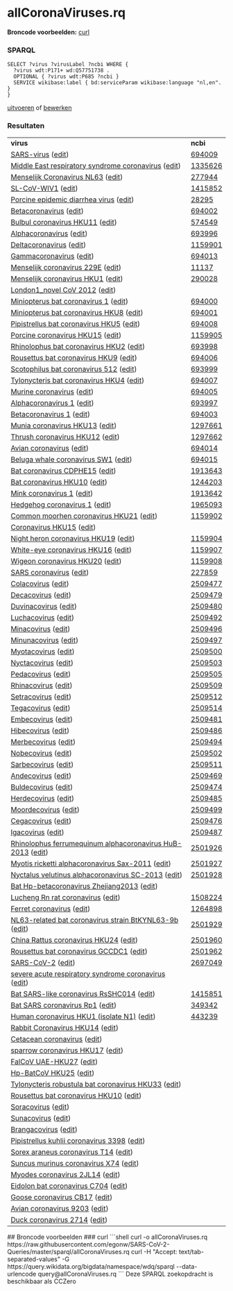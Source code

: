 # allCoronaViruses.rq
**Broncode voorbeelden:** [curl](#curl)
### SPARQL
```sparql
SELECT ?virus ?virusLabel ?ncbi WHERE {
  ?virus wdt:P171+ wd:Q57751738 .
  OPTIONAL { ?virus wdt:P685 ?ncbi }
  SERVICE wikibase:label { bd:serviceParam wikibase:language "nl,en". }
}
```
[uitvoeren](https://query.wikidata.org/embed.html#SELECT%20%3Fvirus%20%3FvirusLabel%20%3Fncbi%20WHERE%20%7B%0A%20%20%3Fvirus%20wdt%3AP171%2B%20wd%3AQ57751738%20.%0A%20%20OPTIONAL%20%7B%20%3Fvirus%20wdt%3AP685%20%3Fncbi%20%7D%0A%20%20SERVICE%20wikibase%3Alabel%20%7B%20bd%3AserviceParam%20wikibase%3Alanguage%20%22nl%2Cen%22.%20%7D%0A%7D%0A) of [bewerken](https://query.wikidata.org/#SELECT%20%3Fvirus%20%3FvirusLabel%20%3Fncbi%20WHERE%20%7B%0A%20%20%3Fvirus%20wdt%3AP171%2B%20wd%3AQ57751738%20.%0A%20%20OPTIONAL%20%7B%20%3Fvirus%20wdt%3AP685%20%3Fncbi%20%7D%0A%20%20SERVICE%20wikibase%3Alabel%20%7B%20bd%3AserviceParam%20wikibase%3Alanguage%20%22nl%2Cen%22.%20%7D%0A%7D%0A)


### Resultaten
<table>
  <tr>
    <td><b>virus</b></td>
    <td><b>ncbi</b></td>
  </tr>
  <tr>
    <td><a href="https://tools.wmflabs.org/scholia/Q278567">SARS-virus</a> (<a href="http://www.wikidata.org/entity/Q278567">edit</a>)</td>
    <td><a href="https://www.ncbi.nlm.nih.gov/taxonomy/694009">694009</a></td>
  </tr>
  <tr>
    <td><a href="https://tools.wmflabs.org/scholia/Q4902157">Middle East respiratory syndrome coronavirus</a> (<a href="http://www.wikidata.org/entity/Q4902157">edit</a>)</td>
    <td><a href="https://www.ncbi.nlm.nih.gov/taxonomy/1335626">1335626</a></td>
  </tr>
  <tr>
    <td><a href="https://tools.wmflabs.org/scholia/Q8351095">Menselijk Coronavirus NL63</a> (<a href="http://www.wikidata.org/entity/Q8351095">edit</a>)</td>
    <td><a href="https://www.ncbi.nlm.nih.gov/taxonomy/277944">277944</a></td>
  </tr>
  <tr>
    <td><a href="https://tools.wmflabs.org/scholia/Q16000326">SL-CoV-WIV1</a> (<a href="http://www.wikidata.org/entity/Q16000326">edit</a>)</td>
    <td><a href="https://www.ncbi.nlm.nih.gov/taxonomy/1415852">1415852</a></td>
  </tr>
  <tr>
    <td><a href="https://tools.wmflabs.org/scholia/Q16023751">Porcine epidemic diarrhea virus</a> (<a href="http://www.wikidata.org/entity/Q16023751">edit</a>)</td>
    <td><a href="https://www.ncbi.nlm.nih.gov/taxonomy/28295">28295</a></td>
  </tr>
  <tr>
    <td><a href="https://tools.wmflabs.org/scholia/Q16532287">Betacoronavirus</a> (<a href="http://www.wikidata.org/entity/Q16532287">edit</a>)</td>
    <td><a href="https://www.ncbi.nlm.nih.gov/taxonomy/694002">694002</a></td>
  </tr>
  <tr>
    <td><a href="https://tools.wmflabs.org/scholia/Q16848886">Bulbul coronavirus HKU11</a> (<a href="http://www.wikidata.org/entity/Q16848886">edit</a>)</td>
    <td><a href="https://www.ncbi.nlm.nih.gov/taxonomy/574549">574549</a></td>
  </tr>
  <tr>
    <td><a href="https://tools.wmflabs.org/scholia/Q16908525">Alphacoronavirus</a> (<a href="http://www.wikidata.org/entity/Q16908525">edit</a>)</td>
    <td><a href="https://www.ncbi.nlm.nih.gov/taxonomy/693996">693996</a></td>
  </tr>
  <tr>
    <td><a href="https://tools.wmflabs.org/scholia/Q16955738">Deltacoronavirus</a> (<a href="http://www.wikidata.org/entity/Q16955738">edit</a>)</td>
    <td><a href="https://www.ncbi.nlm.nih.gov/taxonomy/1159901">1159901</a></td>
  </tr>
  <tr>
    <td><a href="https://tools.wmflabs.org/scholia/Q16977225">Gammacoronavirus</a> (<a href="http://www.wikidata.org/entity/Q16977225">edit</a>)</td>
    <td><a href="https://www.ncbi.nlm.nih.gov/taxonomy/694013">694013</a></td>
  </tr>
  <tr>
    <td><a href="https://tools.wmflabs.org/scholia/Q16983356">Menselijk coronavirus 229E</a> (<a href="http://www.wikidata.org/entity/Q16983356">edit</a>)</td>
    <td><a href="https://www.ncbi.nlm.nih.gov/taxonomy/11137">11137</a></td>
  </tr>
  <tr>
    <td><a href="https://tools.wmflabs.org/scholia/Q16983360">Menselijk coronavirus HKU1</a> (<a href="http://www.wikidata.org/entity/Q16983360">edit</a>)</td>
    <td><a href="https://www.ncbi.nlm.nih.gov/taxonomy/290028">290028</a></td>
  </tr>
  <tr>
    <td><a href="https://tools.wmflabs.org/scholia/Q16984813">London1_novel CoV 2012</a> (<a href="http://www.wikidata.org/entity/Q16984813">edit</a>)</td>
    <td></td>
  </tr>
  <tr>
    <td><a href="https://tools.wmflabs.org/scholia/Q16985780">Miniopterus bat coronavirus 1</a> (<a href="http://www.wikidata.org/entity/Q16985780">edit</a>)</td>
    <td><a href="https://www.ncbi.nlm.nih.gov/taxonomy/694000">694000</a></td>
  </tr>
  <tr>
    <td><a href="https://tools.wmflabs.org/scholia/Q16985784">Miniopterus bat coronavirus HKU8</a> (<a href="http://www.wikidata.org/entity/Q16985784">edit</a>)</td>
    <td><a href="https://www.ncbi.nlm.nih.gov/taxonomy/694001">694001</a></td>
  </tr>
  <tr>
    <td><a href="https://tools.wmflabs.org/scholia/Q16988144">Pipistrellus bat coronavirus HKU5</a> (<a href="http://www.wikidata.org/entity/Q16988144">edit</a>)</td>
    <td><a href="https://www.ncbi.nlm.nih.gov/taxonomy/694008">694008</a></td>
  </tr>
  <tr>
    <td><a href="https://tools.wmflabs.org/scholia/Q16988426">Porcine coronavirus HKU15</a> (<a href="http://www.wikidata.org/entity/Q16988426">edit</a>)</td>
    <td><a href="https://www.ncbi.nlm.nih.gov/taxonomy/1159905">1159905</a></td>
  </tr>
  <tr>
    <td><a href="https://tools.wmflabs.org/scholia/Q16989092">Rhinolophus bat coronavirus HKU2</a> (<a href="http://www.wikidata.org/entity/Q16989092">edit</a>)</td>
    <td><a href="https://www.ncbi.nlm.nih.gov/taxonomy/693998">693998</a></td>
  </tr>
  <tr>
    <td><a href="https://tools.wmflabs.org/scholia/Q16992344">Rousettus bat coronavirus HKU9</a> (<a href="http://www.wikidata.org/entity/Q16992344">edit</a>)</td>
    <td><a href="https://www.ncbi.nlm.nih.gov/taxonomy/694006">694006</a></td>
  </tr>
  <tr>
    <td><a href="https://tools.wmflabs.org/scholia/Q16992475">Scotophilus bat coronavirus 512</a> (<a href="http://www.wikidata.org/entity/Q16992475">edit</a>)</td>
    <td><a href="https://www.ncbi.nlm.nih.gov/taxonomy/693999">693999</a></td>
  </tr>
  <tr>
    <td><a href="https://tools.wmflabs.org/scholia/Q16993274">Tylonycteris bat coronavirus HKU4</a> (<a href="http://www.wikidata.org/entity/Q16993274">edit</a>)</td>
    <td><a href="https://www.ncbi.nlm.nih.gov/taxonomy/694007">694007</a></td>
  </tr>
  <tr>
    <td><a href="https://tools.wmflabs.org/scholia/Q18907882">Murine coronavirus</a> (<a href="http://www.wikidata.org/entity/Q18907882">edit</a>)</td>
    <td><a href="https://www.ncbi.nlm.nih.gov/taxonomy/694005">694005</a></td>
  </tr>
  <tr>
    <td><a href="https://tools.wmflabs.org/scholia/Q18965331">Alphacoronavirus 1</a> (<a href="http://www.wikidata.org/entity/Q18965331">edit</a>)</td>
    <td><a href="https://www.ncbi.nlm.nih.gov/taxonomy/693997">693997</a></td>
  </tr>
  <tr>
    <td><a href="https://tools.wmflabs.org/scholia/Q18965332">Betacoronavirus 1</a> (<a href="http://www.wikidata.org/entity/Q18965332">edit</a>)</td>
    <td><a href="https://www.ncbi.nlm.nih.gov/taxonomy/694003">694003</a></td>
  </tr>
  <tr>
    <td><a href="https://tools.wmflabs.org/scholia/Q18965333">Munia coronavirus HKU13</a> (<a href="http://www.wikidata.org/entity/Q18965333">edit</a>)</td>
    <td><a href="https://www.ncbi.nlm.nih.gov/taxonomy/1297661">1297661</a></td>
  </tr>
  <tr>
    <td><a href="https://tools.wmflabs.org/scholia/Q18965334">Thrush coronavirus HKU12</a> (<a href="http://www.wikidata.org/entity/Q18965334">edit</a>)</td>
    <td><a href="https://www.ncbi.nlm.nih.gov/taxonomy/1297662">1297662</a></td>
  </tr>
  <tr>
    <td><a href="https://tools.wmflabs.org/scholia/Q18965335">Avian coronavirus</a> (<a href="http://www.wikidata.org/entity/Q18965335">edit</a>)</td>
    <td><a href="https://www.ncbi.nlm.nih.gov/taxonomy/694014">694014</a></td>
  </tr>
  <tr>
    <td><a href="https://tools.wmflabs.org/scholia/Q18965336">Beluga whale coronavirus SW1</a> (<a href="http://www.wikidata.org/entity/Q18965336">edit</a>)</td>
    <td><a href="https://www.ncbi.nlm.nih.gov/taxonomy/694015">694015</a></td>
  </tr>
  <tr>
    <td><a href="https://tools.wmflabs.org/scholia/Q24808936">Bat coronavirus CDPHE15</a> (<a href="http://www.wikidata.org/entity/Q24808936">edit</a>)</td>
    <td><a href="https://www.ncbi.nlm.nih.gov/taxonomy/1913643">1913643</a></td>
  </tr>
  <tr>
    <td><a href="https://tools.wmflabs.org/scholia/Q24808938">Bat coronavirus HKU10</a> (<a href="http://www.wikidata.org/entity/Q24808938">edit</a>)</td>
    <td><a href="https://www.ncbi.nlm.nih.gov/taxonomy/1244203">1244203</a></td>
  </tr>
  <tr>
    <td><a href="https://tools.wmflabs.org/scholia/Q24808939">Mink coronavirus 1</a> (<a href="http://www.wikidata.org/entity/Q24808939">edit</a>)</td>
    <td><a href="https://www.ncbi.nlm.nih.gov/taxonomy/1913642">1913642</a></td>
  </tr>
  <tr>
    <td><a href="https://tools.wmflabs.org/scholia/Q24808940">Hedgehog coronavirus 1</a> (<a href="http://www.wikidata.org/entity/Q24808940">edit</a>)</td>
    <td><a href="https://www.ncbi.nlm.nih.gov/taxonomy/1965093">1965093</a></td>
  </tr>
  <tr>
    <td><a href="https://tools.wmflabs.org/scholia/Q24808943">Common moorhen coronavirus HKU21</a> (<a href="http://www.wikidata.org/entity/Q24808943">edit</a>)</td>
    <td><a href="https://www.ncbi.nlm.nih.gov/taxonomy/1159902">1159902</a></td>
  </tr>
  <tr>
    <td><a href="https://tools.wmflabs.org/scholia/Q24808944">Coronavirus HKU15</a> (<a href="http://www.wikidata.org/entity/Q24808944">edit</a>)</td>
    <td></td>
  </tr>
  <tr>
    <td><a href="https://tools.wmflabs.org/scholia/Q24808946">Night heron coronavirus HKU19</a> (<a href="http://www.wikidata.org/entity/Q24808946">edit</a>)</td>
    <td><a href="https://www.ncbi.nlm.nih.gov/taxonomy/1159904">1159904</a></td>
  </tr>
  <tr>
    <td><a href="https://tools.wmflabs.org/scholia/Q24808947">White-eye coronavirus HKU16</a> (<a href="http://www.wikidata.org/entity/Q24808947">edit</a>)</td>
    <td><a href="https://www.ncbi.nlm.nih.gov/taxonomy/1159907">1159907</a></td>
  </tr>
  <tr>
    <td><a href="https://tools.wmflabs.org/scholia/Q24808948">Wigeon coronavirus HKU20</a> (<a href="http://www.wikidata.org/entity/Q24808948">edit</a>)</td>
    <td><a href="https://www.ncbi.nlm.nih.gov/taxonomy/1159908">1159908</a></td>
  </tr>
  <tr>
    <td><a href="https://tools.wmflabs.org/scholia/Q34967815">SARS coronavirus</a> (<a href="http://www.wikidata.org/entity/Q34967815">edit</a>)</td>
    <td><a href="https://www.ncbi.nlm.nih.gov/taxonomy/227859">227859</a></td>
  </tr>
  <tr>
    <td><a href="https://tools.wmflabs.org/scholia/Q57754582">Colacovirus</a> (<a href="http://www.wikidata.org/entity/Q57754582">edit</a>)</td>
    <td><a href="https://www.ncbi.nlm.nih.gov/taxonomy/2509477">2509477</a></td>
  </tr>
  <tr>
    <td><a href="https://tools.wmflabs.org/scholia/Q57754588">Decacovirus</a> (<a href="http://www.wikidata.org/entity/Q57754588">edit</a>)</td>
    <td><a href="https://www.ncbi.nlm.nih.gov/taxonomy/2509479">2509479</a></td>
  </tr>
  <tr>
    <td><a href="https://tools.wmflabs.org/scholia/Q57754596">Duvinacovirus</a> (<a href="http://www.wikidata.org/entity/Q57754596">edit</a>)</td>
    <td><a href="https://www.ncbi.nlm.nih.gov/taxonomy/2509480">2509480</a></td>
  </tr>
  <tr>
    <td><a href="https://tools.wmflabs.org/scholia/Q57754603">Luchacovirus</a> (<a href="http://www.wikidata.org/entity/Q57754603">edit</a>)</td>
    <td><a href="https://www.ncbi.nlm.nih.gov/taxonomy/2509492">2509492</a></td>
  </tr>
  <tr>
    <td><a href="https://tools.wmflabs.org/scholia/Q57754609">Minacovirus</a> (<a href="http://www.wikidata.org/entity/Q57754609">edit</a>)</td>
    <td><a href="https://www.ncbi.nlm.nih.gov/taxonomy/2509496">2509496</a></td>
  </tr>
  <tr>
    <td><a href="https://tools.wmflabs.org/scholia/Q57754617">Minunacovirus</a> (<a href="http://www.wikidata.org/entity/Q57754617">edit</a>)</td>
    <td><a href="https://www.ncbi.nlm.nih.gov/taxonomy/2509497">2509497</a></td>
  </tr>
  <tr>
    <td><a href="https://tools.wmflabs.org/scholia/Q57754626">Myotacovirus</a> (<a href="http://www.wikidata.org/entity/Q57754626">edit</a>)</td>
    <td><a href="https://www.ncbi.nlm.nih.gov/taxonomy/2509500">2509500</a></td>
  </tr>
  <tr>
    <td><a href="https://tools.wmflabs.org/scholia/Q57754632">Nyctacovirus</a> (<a href="http://www.wikidata.org/entity/Q57754632">edit</a>)</td>
    <td><a href="https://www.ncbi.nlm.nih.gov/taxonomy/2509503">2509503</a></td>
  </tr>
  <tr>
    <td><a href="https://tools.wmflabs.org/scholia/Q57754639">Pedacovirus</a> (<a href="http://www.wikidata.org/entity/Q57754639">edit</a>)</td>
    <td><a href="https://www.ncbi.nlm.nih.gov/taxonomy/2509505">2509505</a></td>
  </tr>
  <tr>
    <td><a href="https://tools.wmflabs.org/scholia/Q57754648">Rhinacovirus</a> (<a href="http://www.wikidata.org/entity/Q57754648">edit</a>)</td>
    <td><a href="https://www.ncbi.nlm.nih.gov/taxonomy/2509509">2509509</a></td>
  </tr>
  <tr>
    <td><a href="https://tools.wmflabs.org/scholia/Q57754656">Setracovirus</a> (<a href="http://www.wikidata.org/entity/Q57754656">edit</a>)</td>
    <td><a href="https://www.ncbi.nlm.nih.gov/taxonomy/2509512">2509512</a></td>
  </tr>
  <tr>
    <td><a href="https://tools.wmflabs.org/scholia/Q57754662">Tegacovirus</a> (<a href="http://www.wikidata.org/entity/Q57754662">edit</a>)</td>
    <td><a href="https://www.ncbi.nlm.nih.gov/taxonomy/2509514">2509514</a></td>
  </tr>
  <tr>
    <td><a href="https://tools.wmflabs.org/scholia/Q57754667">Embecovirus</a> (<a href="http://www.wikidata.org/entity/Q57754667">edit</a>)</td>
    <td><a href="https://www.ncbi.nlm.nih.gov/taxonomy/2509481">2509481</a></td>
  </tr>
  <tr>
    <td><a href="https://tools.wmflabs.org/scholia/Q57754671">Hibecovirus</a> (<a href="http://www.wikidata.org/entity/Q57754671">edit</a>)</td>
    <td><a href="https://www.ncbi.nlm.nih.gov/taxonomy/2509486">2509486</a></td>
  </tr>
  <tr>
    <td><a href="https://tools.wmflabs.org/scholia/Q57754679">Merbecovirus</a> (<a href="http://www.wikidata.org/entity/Q57754679">edit</a>)</td>
    <td><a href="https://www.ncbi.nlm.nih.gov/taxonomy/2509494">2509494</a></td>
  </tr>
  <tr>
    <td><a href="https://tools.wmflabs.org/scholia/Q57754685">Nobecovirus</a> (<a href="http://www.wikidata.org/entity/Q57754685">edit</a>)</td>
    <td><a href="https://www.ncbi.nlm.nih.gov/taxonomy/2509502">2509502</a></td>
  </tr>
  <tr>
    <td><a href="https://tools.wmflabs.org/scholia/Q57754693">Sarbecovirus</a> (<a href="http://www.wikidata.org/entity/Q57754693">edit</a>)</td>
    <td><a href="https://www.ncbi.nlm.nih.gov/taxonomy/2509511">2509511</a></td>
  </tr>
  <tr>
    <td><a href="https://tools.wmflabs.org/scholia/Q57754699">Andecovirus</a> (<a href="http://www.wikidata.org/entity/Q57754699">edit</a>)</td>
    <td><a href="https://www.ncbi.nlm.nih.gov/taxonomy/2509469">2509469</a></td>
  </tr>
  <tr>
    <td><a href="https://tools.wmflabs.org/scholia/Q57754709">Buldecovirus</a> (<a href="http://www.wikidata.org/entity/Q57754709">edit</a>)</td>
    <td><a href="https://www.ncbi.nlm.nih.gov/taxonomy/2509474">2509474</a></td>
  </tr>
  <tr>
    <td><a href="https://tools.wmflabs.org/scholia/Q57754714">Herdecovirus</a> (<a href="http://www.wikidata.org/entity/Q57754714">edit</a>)</td>
    <td><a href="https://www.ncbi.nlm.nih.gov/taxonomy/2509485">2509485</a></td>
  </tr>
  <tr>
    <td><a href="https://tools.wmflabs.org/scholia/Q57754718">Moordecovirus</a> (<a href="http://www.wikidata.org/entity/Q57754718">edit</a>)</td>
    <td><a href="https://www.ncbi.nlm.nih.gov/taxonomy/2509499">2509499</a></td>
  </tr>
  <tr>
    <td><a href="https://tools.wmflabs.org/scholia/Q57754725">Cegacovirus</a> (<a href="http://www.wikidata.org/entity/Q57754725">edit</a>)</td>
    <td><a href="https://www.ncbi.nlm.nih.gov/taxonomy/2509476">2509476</a></td>
  </tr>
  <tr>
    <td><a href="https://tools.wmflabs.org/scholia/Q57754734">Igacovirus</a> (<a href="http://www.wikidata.org/entity/Q57754734">edit</a>)</td>
    <td><a href="https://www.ncbi.nlm.nih.gov/taxonomy/2509487">2509487</a></td>
  </tr>
  <tr>
    <td><a href="https://tools.wmflabs.org/scholia/Q57758320">Rhinolophus ferrumequinum alphacoronavirus HuB-2013</a> (<a href="http://www.wikidata.org/entity/Q57758320">edit</a>)</td>
    <td><a href="https://www.ncbi.nlm.nih.gov/taxonomy/2501926">2501926</a></td>
  </tr>
  <tr>
    <td><a href="https://tools.wmflabs.org/scholia/Q57758326">Myotis ricketti alphacoronavirus Sax-2011</a> (<a href="http://www.wikidata.org/entity/Q57758326">edit</a>)</td>
    <td><a href="https://www.ncbi.nlm.nih.gov/taxonomy/2501927">2501927</a></td>
  </tr>
  <tr>
    <td><a href="https://tools.wmflabs.org/scholia/Q57758332">Nyctalus velutinus alphacoronavirus SC-2013</a> (<a href="http://www.wikidata.org/entity/Q57758332">edit</a>)</td>
    <td><a href="https://www.ncbi.nlm.nih.gov/taxonomy/2501928">2501928</a></td>
  </tr>
  <tr>
    <td><a href="https://tools.wmflabs.org/scholia/Q57758339">Bat Hp-betacoronavirus Zhejiang2013</a> (<a href="http://www.wikidata.org/entity/Q57758339">edit</a>)</td>
    <td></td>
  </tr>
  <tr>
    <td><a href="https://tools.wmflabs.org/scholia/Q57773819">Lucheng Rn rat coronavirus</a> (<a href="http://www.wikidata.org/entity/Q57773819">edit</a>)</td>
    <td><a href="https://www.ncbi.nlm.nih.gov/taxonomy/1508224">1508224</a></td>
  </tr>
  <tr>
    <td><a href="https://tools.wmflabs.org/scholia/Q57773822">Ferret coronavirus</a> (<a href="http://www.wikidata.org/entity/Q57773822">edit</a>)</td>
    <td><a href="https://www.ncbi.nlm.nih.gov/taxonomy/1264898">1264898</a></td>
  </tr>
  <tr>
    <td><a href="https://tools.wmflabs.org/scholia/Q57773827">NL63-related bat coronavirus strain BtKYNL63-9b</a> (<a href="http://www.wikidata.org/entity/Q57773827">edit</a>)</td>
    <td><a href="https://www.ncbi.nlm.nih.gov/taxonomy/2501929">2501929</a></td>
  </tr>
  <tr>
    <td><a href="https://tools.wmflabs.org/scholia/Q57773834">China Rattus coronavirus HKU24</a> (<a href="http://www.wikidata.org/entity/Q57773834">edit</a>)</td>
    <td><a href="https://www.ncbi.nlm.nih.gov/taxonomy/2501960">2501960</a></td>
  </tr>
  <tr>
    <td><a href="https://tools.wmflabs.org/scholia/Q57879935">Rousettus bat coronavirus GCCDC1</a> (<a href="http://www.wikidata.org/entity/Q57879935">edit</a>)</td>
    <td><a href="https://www.ncbi.nlm.nih.gov/taxonomy/2501962">2501962</a></td>
  </tr>
  <tr>
    <td><a href="https://tools.wmflabs.org/scholia/Q82069695">SARS-CoV-2</a> (<a href="http://www.wikidata.org/entity/Q82069695">edit</a>)</td>
    <td><a href="https://www.ncbi.nlm.nih.gov/taxonomy/2697049">2697049</a></td>
  </tr>
  <tr>
    <td><a href="https://tools.wmflabs.org/scholia/Q85438966">severe acute respiratory syndrome coronavirus</a> (<a href="http://www.wikidata.org/entity/Q85438966">edit</a>)</td>
    <td></td>
  </tr>
  <tr>
    <td><a href="https://tools.wmflabs.org/scholia/Q85939995">Bat SARS-like coronavirus RsSHC014</a> (<a href="http://www.wikidata.org/entity/Q85939995">edit</a>)</td>
    <td><a href="https://www.ncbi.nlm.nih.gov/taxonomy/1415851">1415851</a></td>
  </tr>
  <tr>
    <td><a href="https://tools.wmflabs.org/scholia/Q88162038">Bat SARS coronavirus Rp1</a> (<a href="http://www.wikidata.org/entity/Q88162038">edit</a>)</td>
    <td><a href="https://www.ncbi.nlm.nih.gov/taxonomy/349342">349342</a></td>
  </tr>
  <tr>
    <td><a href="https://tools.wmflabs.org/scholia/Q88383088">Human coronavirus HKU1 (isolate N1)</a> (<a href="http://www.wikidata.org/entity/Q88383088">edit</a>)</td>
    <td><a href="https://www.ncbi.nlm.nih.gov/taxonomy/443239">443239</a></td>
  </tr>
  <tr>
    <td><a href="https://tools.wmflabs.org/scholia/Q89160148">Rabbit Coronavirus HKU14</a> (<a href="http://www.wikidata.org/entity/Q89160148">edit</a>)</td>
    <td></td>
  </tr>
  <tr>
    <td><a href="https://tools.wmflabs.org/scholia/Q91516543">Cetacean coronavirus</a> (<a href="http://www.wikidata.org/entity/Q91516543">edit</a>)</td>
    <td></td>
  </tr>
  <tr>
    <td><a href="https://tools.wmflabs.org/scholia/Q91554593">sparrow coronavirus HKU17</a> (<a href="http://www.wikidata.org/entity/Q91554593">edit</a>)</td>
    <td></td>
  </tr>
  <tr>
    <td><a href="https://tools.wmflabs.org/scholia/Q91555774">FalCoV UAE-HKU27</a> (<a href="http://www.wikidata.org/entity/Q91555774">edit</a>)</td>
    <td></td>
  </tr>
  <tr>
    <td><a href="https://tools.wmflabs.org/scholia/Q91556617">Hp-BatCoV HKU25</a> (<a href="http://www.wikidata.org/entity/Q91556617">edit</a>)</td>
    <td></td>
  </tr>
  <tr>
    <td><a href="https://tools.wmflabs.org/scholia/Q91559255">Tylonycteris robustula bat coronavirus HKU33</a> (<a href="http://www.wikidata.org/entity/Q91559255">edit</a>)</td>
    <td></td>
  </tr>
  <tr>
    <td><a href="https://tools.wmflabs.org/scholia/Q91560702">Rousettus bat coronavirus HKU10</a> (<a href="http://www.wikidata.org/entity/Q91560702">edit</a>)</td>
    <td></td>
  </tr>
  <tr>
    <td><a href="https://tools.wmflabs.org/scholia/Q92050731">Soracovirus</a> (<a href="http://www.wikidata.org/entity/Q92050731">edit</a>)</td>
    <td></td>
  </tr>
  <tr>
    <td><a href="https://tools.wmflabs.org/scholia/Q92050762">Sunacovirus</a> (<a href="http://www.wikidata.org/entity/Q92050762">edit</a>)</td>
    <td></td>
  </tr>
  <tr>
    <td><a href="https://tools.wmflabs.org/scholia/Q92050800">Brangacovirus</a> (<a href="http://www.wikidata.org/entity/Q92050800">edit</a>)</td>
    <td></td>
  </tr>
  <tr>
    <td><a href="https://tools.wmflabs.org/scholia/Q92109366">Pipistrellus kuhlii coronavirus 3398</a> (<a href="http://www.wikidata.org/entity/Q92109366">edit</a>)</td>
    <td></td>
  </tr>
  <tr>
    <td><a href="https://tools.wmflabs.org/scholia/Q92109416">Sorex araneus coronavirus T14</a> (<a href="http://www.wikidata.org/entity/Q92109416">edit</a>)</td>
    <td></td>
  </tr>
  <tr>
    <td><a href="https://tools.wmflabs.org/scholia/Q92109468">Suncus murinus coronavirus X74</a> (<a href="http://www.wikidata.org/entity/Q92109468">edit</a>)</td>
    <td></td>
  </tr>
  <tr>
    <td><a href="https://tools.wmflabs.org/scholia/Q92109519">Myodes coronavirus 2JL14</a> (<a href="http://www.wikidata.org/entity/Q92109519">edit</a>)</td>
    <td></td>
  </tr>
  <tr>
    <td><a href="https://tools.wmflabs.org/scholia/Q92109575">Eidolon bat coronavirus C704</a> (<a href="http://www.wikidata.org/entity/Q92109575">edit</a>)</td>
    <td></td>
  </tr>
  <tr>
    <td><a href="https://tools.wmflabs.org/scholia/Q92109633">Goose coronavirus CB17</a> (<a href="http://www.wikidata.org/entity/Q92109633">edit</a>)</td>
    <td></td>
  </tr>
  <tr>
    <td><a href="https://tools.wmflabs.org/scholia/Q92109690">Avian coronavirus 9203</a> (<a href="http://www.wikidata.org/entity/Q92109690">edit</a>)</td>
    <td></td>
  </tr>
  <tr>
    <td><a href="https://tools.wmflabs.org/scholia/Q92109737">Duck coronavirus 2714</a> (<a href="http://www.wikidata.org/entity/Q92109737">edit</a>)</td>
    <td></td>
  </tr>
</table>
## Broncode voorbeelden
### curl
```shell
curl -o allCoronaViruses.rq https://raw.githubusercontent.com/egonw/SARS-CoV-2-Queries/master/sparql/allCoronaViruses.rq
curl -H "Accept: text/tab-separated-values" -G https://query.wikidata.org/bigdata/namespace/wdq/sparql --data-urlencode query@allCoronaViruses.rq
```
Deze SPARQL zoekopdracht is beschikbaar als CCZero
